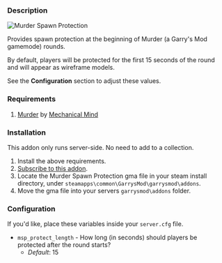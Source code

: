 ### Description

![Murder Spawn Protection](https://i.imgur.com/hh3pRyn.png)

Provides spawn protection at the beginning of Murder (a Garry's Mod gamemode) rounds.

By default, players will be protected for the first 15 seconds of the round and will appear as wireframe models.

See the **Configuration** section to adjust these values.

### Requirements

1. [Murder](https://steamcommunity.com/sharedfiles/filedetails/?id=187073946) by [Mechanical Mind](https://steamcommunity.com/id/mechanicalmind)

### Installation

This addon only runs server-side. No need to add to a collection.

1. Install the above requirements.
2. [Subscribe to this addon](https://steamcommunity.com/sharedfiles/filedetails/?id=1617160394).
3. Locate the Murder Spawn Protection gma file in your steam install directory, under `steamapps\common\GarrysMod\garrysmod\addons`.
4. Move the gma file into your servers `garrysmod\addons` folder.

### Configuration

If you'd like, place these variables inside your `server.cfg` file.

* `msp_protect_length` - How long (in seconds) should players be protected after the round starts?
  * *Default*: 15
